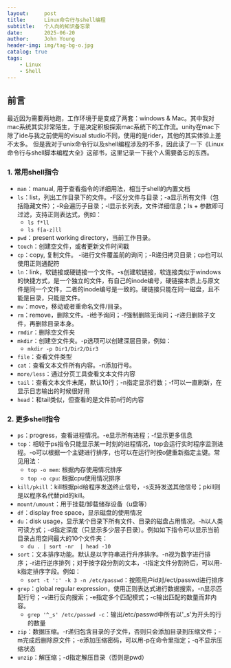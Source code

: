 ```yaml
---
layout:     post
title:      Linux命令行与shell编程
subtitle:   个人向的知识备忘录
date:       2025-06-20
author:     John Young
header-img: img/tag-bg-o.jpg
catalog: true
tags:
    - Linux
    - Shell
---
```


## 前言

最近因为需要两地跑，工作环境于是变成了两套：windows & Mac。其中我对mac系统其实非常陌生，于是决定积极探索mac系统下的工作流。unity在mac下除了ide与我之前使用的visual studio不同，使用的是rider，其他的其实体验上差不太多。
但是我对于unix命令行以及shell编程涉及的不多，因此读了一下《Linux命令行与shell脚本编程大全》这部书，这里记录一下我个人需要备忘的东西。

### 1. 常用shell指令

- ```man```：manual, 用于查看指令的详细用法，相当于shell的内置文档
- ```ls```：list，列出工作目录下的文件。-F区分文件与目录；-a显示所有文件（包括隐藏文件）；-R会遍历子目录；-l显示长列表，文件详细信息；ls + 参数即可过滤，支持正则表达式，例如：
  * ```ls f*ll```
  * ```ls f[a-z]ll```
- ```pwd```：present working directory，当前工作目录。
- ```touch```：创建空文件，或者更新文件时间戳
- ```cp```：copy, 复制文件。 -i进行文件覆盖前的询问；-R递归拷贝目录；cp也可以使用正则通配符
- ```ln```：link，软链接或硬链接一个文件。-s创建软链接，软连接类似于windows的快捷方式，是一个独立的文件，有自己的inode编号，硬链接本质上与原文件是同一个文件，二者的inode编号是一致的。硬链接只能在同一磁盘，且不能是目录，只能是文件。
- ```mv```：move，移动或者重命名文件/目录。
- ```rm```：remove，删除文件。-i给予询问；-f强制删除无询问；-r递归删除子文件，再删除目录本身。
- ```rmdir```：删除空文件夹
- ```mkdir```：创建空文件夹。-p选项可以创建深层目录，例如：
  * ```mkdir -p Dir1/Dir2/Dir3```
- ```file```：查看文件类型
- ```cat```：查看文本文件所有内容。-n添加行号。
- ```more/less```：通过分页工具查看文本文件内容
- ```tail```：查看文本文件末尾，默认10行；-n指定显示行数；-f可以一直刷新，在显示日志输出的时候很好用
- ```head```：和tail类似，但查看的是文件前n行的内容

### 2. 更多shell指令

- ```ps```：progress，查看进程情况。-e显示所有进程；-f显示更多信息
- ```top```：相较于ps指令只能显示某一时刻的进程情况，top会运行实时程序监测进程。-o可以根据一个主键进行排序，也可以在运行时按o健重新指定主键。常见用法：
  * ```top -o mem```: 根据内存使用情况排序
  * ```top -o cpu```: 根据cpu使用情况排序
- ```kill/pkill```：kill根据pid给程序发送终止信号，-s支持发送其他信号；pkill则是以程序名代替pid的kill。
- ```mount/umount```：用于挂载/卸载储存设备（u盘等）
- ```df```：display free space，显示磁盘的使用情况
- ```du```：disk usage，显示某个目录下所有文件、目录的磁盘占用情况。-h以人类可读方式；-d指定深度（只显示多少层子目录）。例如如下指令可以显示当前目录占用空间最大的10个文件夹：
  * ```du . | sort -nr  | head -10```
- ```sort```：文本排序功能。默认是以字符串进行升序排序。-n视为数字进行排序；-r进行逆序排列；对于按字段分割的文本，-t指定文件分割符后，可以用-k指定排序字段。例如：
  * ```sort -t ':' -k 3 -n /etc/passwd```：按照用户id对/ect/passwd进行排序
- ```grep```：global regular expression，使用正则表达式进行数据搜索。-n显示匹配行号；-v进行反向搜索；-e指定多个匹配模式；-c输出匹配的数量而非内容。
  * ```grep '^_s' /etc/passwd -c```：输出/etc/passwd中所有以'_s'为开头的行的数量
 - ```zip```：数据压缩。-r递归包含目录的子文件，否则只会添加目录到压缩文件；-m完成后删除原文件；-e添加压缩密码，可以用-p在命令里指定；-q不显示压缩状态
 - ```unzip```：解压缩；-d指定解压目录（否则是pwd）